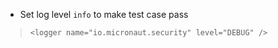 
- Set log level `info` to make test case pass

>    `<logger name="io.micronaut.security" level="DEBUG" />`
